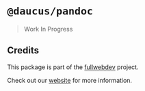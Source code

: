 # `@daucus/pandoc`

> Work In Progress

## Credits

This package is part of the [fullwebdev](https://github.com/fullwebdev/fullwebdev) project.

Check out our [website](https://fullweb.dev) for more information.
